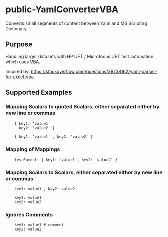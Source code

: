 # public-YamlConverterVBA
Converts small segments of content between Yaml and MS Scripting Dictionary. 

## Purpose
Handling larger datasets with HP UFT / Microfocus UFT test automation which uses VBA.

Inspired by: https://stackoverflow.com/questions/38738162/yaml-parser-for-excel-vba

## Supported Examples

### Mapping Scalars to quoted Scalars, either separated either by new line or commas	
```
	{ key1: 'value1' 
	  key2: 'value2' }

	{ key1: 'value1' , key2: 'value2' }
```

### Mapping of Mappings
```
	testParent: { key1: 'value1', key2: 'value2' }
```

### Mapping Scalars to Scalars, either separated either by new line or commas	
```
	key1: value1 , key2: value2
	
	key1: value1
	key2: value2 
```

### Ignores Comments	
```
	key1: value1 # comment
	key2: value2 
```

